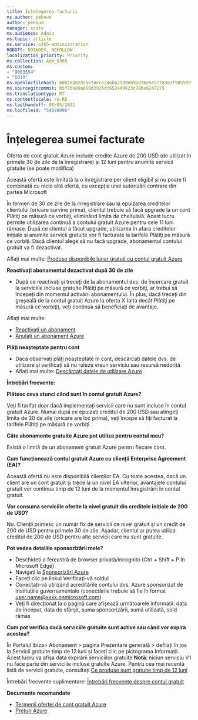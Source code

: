 ```yaml
---
title: Înțelegerea facturii
ms.author: pebaum
author: pebaum
manager: scotv
ms.audience: Admin
ms.topic: article
ms.service: o365-administration
ROBOTS: NOINDEX, NOFOLLOW
localization_priority: Priority
ms.collection: Adm_O365
ms.custom:
- "9003554"
- "6819"
ms.openlocfilehash: b0618a02d2ae74ece246b629d96b92d76e5e5718367f9055d9783c1440a7a70b
ms.sourcegitcommit: b5f7da89a650d2915dc652449623c78be6247175
ms.translationtype: MT
ms.contentlocale: ro-RO
ms.lasthandoff: 08/05/2021
ms.locfileid: "54020096"
---
```

# <a name="understand-billing-amount"></a>Înțelegerea sumei facturate

Oferta de cont gratuit Azure include credite Azure de 200 USD (de utilizat în primele 30 de zile de la înregistrare) și 12 luni pentru anumite servicii gratuite (se poate modifica)

Această ofertă este limitată la o înregistrare per client eligibil și nu poate fi combinată cu nicio altă ofertă, cu excepția unei autorizări contrare din partea Microsoft

În termen de 30 de zile de la înregistrare sau la epuizarea creditelor clientului (oricare survine prima), clientul trebuie să facă upgrade la un cont Plătiţi pe măsură ce vorbiţi, eliminând limita de cheltuială. Acest lucru permite utilizarea continuă a contului gratuit Azure pentru cele 11 luni rămase. După ce clientul a făcut upgrade, utilizarea în afara creditelor inițiale și anumite servicii gratuite vor fi facturate la tarifele Plătiţi pe măsură ce vorbiţi. Dacă clientul alege să nu facă upgrade, abonamentul contului gratuit va fi dezactivat.

Aflați mai multe: [Produse disponibile lunar gratuit cu contul gratuit Azure](https://azure.microsoft.com/free/free-account-faq/)

**Reactivați abonamentul dezactivat după 30 de zile**

- După ce reactivați și treceți de la abonamentul dvs. de încercare gratuit la serviciile incluse gratuite Plătiţi pe măsură ce vorbiţi, ar trebui să începeți din momentul activării abonamentului. În plus, dacă treceți din greșeală de la contul gratuit Azure la oferta X (alta decât Plătiţi pe măsură ce vorbiţi), veți continua să beneficiați de avantaje.

Aflați mai multe: 
- [Reactivați un abonament](https://docs.microsoft.com/azure/billing/billing-subscription-become-disable?WT.mc_id=Portal-Microsoft_Azure_Support)
- [Anulați un abonament Azure](https://docs.microsoft.com/azure/billing/billing-how-to-cancel-azure-subscription?WT.mc_id=Portal-Microsoft_Azure_Support)

**Plăți neașteptate pentru cont**

- Dacă observați plăți neașteptate în cont, descărcați datele dvs. de utilizare și verificați să nu ruleze vreun serviciu sau resursă nedorită
- Aflați mai multe: [Descărcați datele de utilizare Azure](https://docs.microsoft.com/azure/billing/billing-download-azure-invoice-daily-usage-date?WT.mc_id=Portal-Microsoft_Azure_Support#download-usage)

**Întrebări frecvente:**

**Plătesc ceva atunci când sunt în contul gratuit Azure?**

Veți fi tarifat doar dacă implementați servicii care nu sunt incluse în contul gratuit Azure. Numai după ce epuizați creditul de 200 USD sau atingeți limita de 30 de zile (oricare are loc prima), veți începe să fiți facturat la tarifele Plătiţi pe măsură ce vorbiţi.

**Câte abonamente gratuite Azure pot utiliza pentru contul meu?**  

Există o limită de un abonament gratuit Azure pentru fiecare cont.

**Cum funcționează contul gratuit Azure cu clienții Enterprise Agreement (EA)?**  

Această ofertă nu este disponibilă clienților EA. Cu toate acestea, dacă un client are un cont gratuit și trece la un nivel EA ulterior, avantajele contului gratuit vor continua timp de 12 luni de la momentul înregistrării în contul gratuit.

**Vor consuma serviciile oferite la nivel gratuit din creditele inițiale de 200 de USD?**  

Nu. Clienții primesc un număr fix de servicii de nivel gratuit și un credit de 200 de USD pentru primele 30 de zile. Așadar, clientul ar putea utiliza creditul de 200 de USD pentru alte servicii care nu sunt gratuite.

**Pot vedea detaliile sponsorizării mele?**

- Deschideți o fereastră de browser privată/incognito (Ctrl + Shift + P în Microsoft Edge)
- Navigați la [Sponsorizări Azure](http://www.microsoftazuresponsorships.com/)
- Faceți clic pe linkul Verificați-vă soldul
- Conectați-vă utilizând acreditările contului dvs. Azure sponsorizat de instituțiile guvernamentale (conectările trebuie să fie în format user.name@xxxx.onmicrosoft.com)
- Veți fi direcționat la o pagină care afișează următoarele informații: data de început, data de sfârșit, suma sponsorizării, sumă utilizată, sold rămas

**Cum pot verifica dacă serviciile gratuite sunt active sau când vor expira acestea?**

În Portalul Ibiza> Abonament > pagina Prezentare generală > defilați în jos la Servicii gratuite timp de 12 luni și faceți clic pe pictograma Informații. Acest lucru va afișa data expirării serviciilor gratuite **Notă**: niciun serviciu V1 nu face parte din serviciile incluse gratuite Azure. Pentru cea mai recentă listă de servicii gratuite, consultați [Ce produse sunt gratuite timp de 12 luni](http://www.microsoftazuresponsorships.com/)

Întrebări frecvente suplimentare: [Întrebări frecvente despre contul gratuit](https://azure.microsoft.com/free/free-account-faq/)

**Documente recomandate**

- [Termenii ofertei de cont gratuit Azure](https://azure.microsoft.com/offers/ms-azr-0044p/)
- [Prețuri Azure](https://azure.microsoft.com/pricing/)